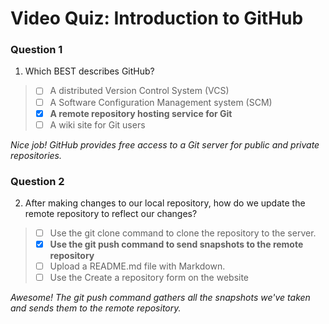 # Video Quiz: Introduction to GitHub

### Question 1

1. Which BEST describes GitHub?

> - [ ] A distributed Version Control System (VCS)
> - [ ] A Software Configuration Management system (SCM)
> - [x] **A remote repository hosting service for Git**
> - [ ] A wiki site for Git users

*Nice job! GitHub provides free access to a Git server for public and private repositories.*

### Question 2

2. After making changes to our local repository, how do we update the remote repository to reflect our changes?

> - [ ] Use the git clone command to clone the repository to the server.
> - [x] **Use the git push command to send snapshots to the remote repository**
> - [ ] Upload a README.md file with Markdown.
> - [ ] Use the Create a repository form on the website

*Awesome! The git push command gathers all the snapshots we've taken and sends them to the remote repository.*